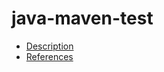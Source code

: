 # java-maven-test

- [Description](https://github.com/bakdata/ci-templates/tree/main/docs/descriptions/actions/java-maven-test)
- [References](https://github.com/bakdata/ci-templates/tree/main/docs/references/actions/java-maven-test)
